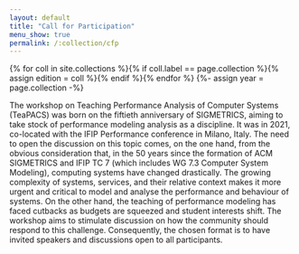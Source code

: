 ```yaml
---
layout: default
title: "Call for Participation"
menu_show: true
permalink: /:collection/cfp
---
```

{% for coll in site.collections %}{% if coll.label == page.collection %}{% assign edition = coll %}{% endif %}{% endfor %} {%- assign year = page.collection -%}

The workshop on Teaching Performance Analysis of Computer Systems (TeaPACS) was born on the fiftieth anniversary of SIGMETRICS, aiming to take stock of performance modeling analysis as a discipline. It was in 2021, co-located with the IFIP Performance conference in Milano, Italy.
The need to open the discussion on this topic comes, on the one hand, from the obvious consideration that, in the 50 years since the formation of ACM SIGMETRICS and IFIP TC 7 (which includes WG 7.3 Computer System Modeling), computing systems have changed drastically. The growing complexity of systems, services, and their relative context makes it more urgent and critical to model and analyse the performance and behaviour of systems. On the other hand, the teaching of performance modeling has faced cutbacks as budgets are squeezed and student interests shift.
The workshop aims to stimulate discussion on how the community should respond to this challenge. Consequently, the chosen format is to have invited speakers and discussions open to all participants.
